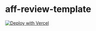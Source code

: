 # aff-review-template
[![Deploy with Vercel](https://vercel.com/button)](https://vercel.com/new/clone?repository-url=https%3A%2F%2Fgithub.com%2Feddie-sadv%2Faff-review-template)
